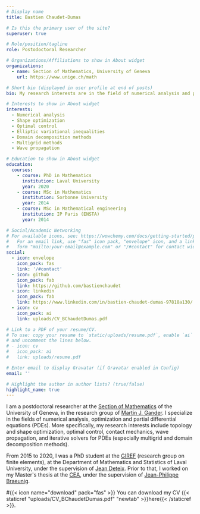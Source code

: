 ```yaml
---
# Display name
title: Bastien Chaudet-Dumas

# Is this the primary user of the site?
superuser: true

# Role/position/tagline
role: Postodoctoral Researcher

# Organizations/Affiliations to show in About widget
organizations:
  - name: Section of Mathematics, University of Geneva
    url: https://www.unige.ch/math

# Short bio (displayed in user profile at end of posts)
bio: My research interests are in the field of numerical analysis and partial differential equations.

# Interests to show in About widget
interests:
  - Numerical analysis
  - Shape optimization
  - Optimal control
  - Elliptic variational inequalities
  - Domain decomposition methods
  - Multigrid methods
  - Wave propagation

# Education to show in About widget
education:
  courses:
    - course: PhD in Mathematics
      institution: Laval University
      year: 2020
    - course: MSc in Mathematics
      institution: Sorbonne University
      year: 2014
    - course: MSc in Mathematical engineering
      institution: IP Paris (ENSTA)
      year: 2014

# Social/Academic Networking
# For available icons, see: https://wowchemy.com/docs/getting-started/page-builder/#icons
#   For an email link, use "fas" icon pack, "envelope" icon, and a link in the
#   form "mailto:your-email@example.com" or "/#contact" for contact widget.
social:
  - icon: envelope
    icon_pack: fas
    link: '/#contact'
  - icon: github
    icon_pack: fab
    link: https://github.com/bastienchaudet
  - icon: linkedin
    icon_pack: fab
    link: https://www.linkedin.com/in/bastien-chaudet-dumas-97818a130/
  - icon: cv
    icon_pack: ai
    link: uploads/CV_BChaudetDumas.pdf

# Link to a PDF of your resume/CV.
# To use: copy your resume to `static/uploads/resume.pdf`, enable `ai` icons in `params.toml`,
# and uncomment the lines below.
# - icon: cv
#   icon_pack: ai
#   link: uploads/resume.pdf

# Enter email to display Gravatar (if Gravatar enabled in Config)
email: ''

# Highlight the author in author lists? (true/false)
highlight_name: true
---
```


I am a postdoctoral researcher at the [Section of Mathematics](https://www.unige.ch/math/) of the University of Geneva, in the research group of [Martin J. Gander](http://www.unige.ch/~gander/). I specialize in the fields of numerical analysis, optimization and partial differential equations (PDEs). More specifically, my research interests include topology and shape optimization, optimal control, contact mechanics, wave propagation, and iterative solvers for PDEs (especially multigrid and domain decomposition methods).

From 2015 to 2020, I was a PhD student at the [GIREF](https://giref.ulaval.ca/) (research group on finite elements), at the Department of Mathematics and Statistics of Laval University, under the supervision of [Jean Deteix](https://www.researchgate.net/profile/Jean-Deteix). Prior to that, I worked on my Master's thesis at the [CEA](https://www.cea.fr/), under the supervision of [Jean-Philippe Braeunig](https://www.researchgate.net/profile/Jean-Philippe-Braeunig-2). 

#{{< icon name="download" pack="fas" >}} You can download my CV {{< staticref "uploads/CV_BChaudetDumas.pdf" "newtab" >}}here{{< /staticref >}}.
